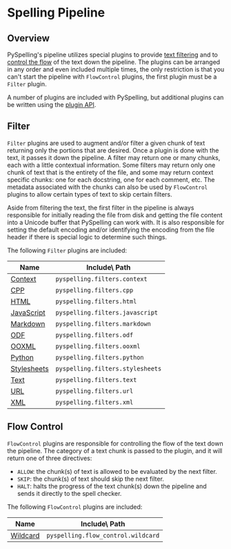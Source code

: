 # Spelling Pipeline

## Overview

PySpelling's pipeline utilizes special plugins to provide [text filtering](#filters) and to
[control the flow](#flow-control) of the text down the pipeline. The plugins can be arranged in any order and even
included multiple times, the only restriction is that you can't start the pipeline with `FlowControl` plugins, the first
plugin must be a `Filter` plugin.

A number of plugins are included with PySpelling, but additional plugins can be written using the
[plugin API](./api.md).

## Filter

`Filter` plugins are used to augment and/or filter a given chunk of text returning only the portions that are desired.
Once a plugin is done with the text, it passes it down the pipeline. A filter may return one or many chunks, each with a
little contextual information. Some filters may return only one chunk of text that is the entirety of the file, and some
may return context specific chunks: one for each docstring, one for each comment, etc. The metadata associated with the
chunks can also be used by `FlowControl` plugins to allow certain types of text to skip certain filters.

Aside from filtering the text, the first filter in the pipeline is always responsible for initially reading the file
from disk and getting the file content into a Unicode buffer that PySpelling can work with. It is also responsible for
setting the default encoding and/or identifying the encoding from the file header if there is special logic to determine
such things.

The following `Filter` plugins are included:

Name                                     | Include\ Path
---------------------------------------- | -------------
[Context](./filters/context.md)          | `pyspelling.filters.context`
[CPP](./filters/cpp.md)                  | `pyspelling.filters.cpp`
[HTML](./filters/html.md)                | `pyspelling.filters.html`
[JavaScript](./filters/javascript.md)    | `pyspelling.filters.javascript`
[Markdown](./filters/markdown.md)        | `pyspelling.filters.markdown`
[ODF](./filters/odf.md)                  | `pyspelling.filters.odf`
[OOXML](./filters/ooxml.md)              | `pyspelling.filters.ooxml`
[Python](./filters/python.md)            | `pyspelling.filters.python`
[Stylesheets](./filters/stylesheets.md)  | `pyspelling.filters.stylesheets`
[Text](./filters/text.md)                | `pyspelling.filters.text`
[URL](./filters/url.md)                  | `pyspelling.filters.url`
[XML](./filters/xml.md)                  | `pyspelling.filters.xml`

## Flow Control

`FlowControl` plugins are responsible for controlling the flow of the text down the pipeline. The category of a text
chunk is passed to the plugin, and it will return one of three directives:

- `ALLOW`: the chunk(s) of text is allowed to be evaluated by the next filter.
- `SKIP`: the chunk(s) of text should skip the next filter.
- `HALT`: halts the progress of the text chunk(s) down the pipeline and sends it directly to the spell checker.

The following `FlowControl` plugins are included:

Name                                   | Include\ Path
-------------------------------------- | -------------
[Wildcard](./flow_control/wildcard.md) | `pyspelling.flow_control.wildcard`
